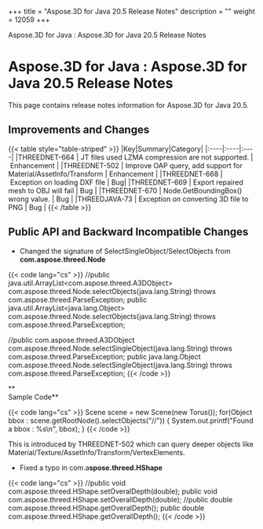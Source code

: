 +++
title = "Aspose.3D for Java 20.5 Release Notes" 
description = "" 
weight = 12059 
+++

Aspose.3D for Java : Aspose.3D for Java 20.5 Release Notes  

# Aspose.3D for Java : Aspose.3D for Java 20.5 Release Notes


This page contains release notes information for Aspose.3D for Java 20.5.

## Improvements and Changes

{{< table style="table-striped" >}}
|Key|Summary|Category|
|:----|:----|:----|
|THREEDNET-664 | JT files used LZMA compression are not supported. | Enhancement |
|THREEDNET-502 | Improve OAP query, add support for Material/AssetInfo/Transform | Enhancement |
|THREEDNET-668 | Exception on loading DXF file | Bug|
|THREEDNET-669 | Export repaired mesh to OBJ will fail | Bug |
|THREEDNET-670 | Node.GetBoundingBox() wrong value. | Bug |
|THREEDJAVA-73 | Exception on converting 3D file to PNG | Bug |
{{< /table >}}

## Public API and Backward Incompatible Changes

*   Changed the signature of SelectSingleObject/SelectObjects from **com.aspose.threed.Node**

{{< code lang="cs" >}}
//public java.util.ArrayList<com.aspose.threed.A3DObject> com.aspose.threed.Node.selectObjects(java.lang.String) throws com.aspose.threed.ParseException;
public java.util.ArrayList<java.lang.Object> com.aspose.threed.Node.selectObjects(java.lang.String) throws com.aspose.threed.ParseException;

//public com.aspose.threed.A3DObject com.aspose.threed.Node.selectSingleObject(java.lang.String) throws com.aspose.threed.ParseException;
public java.lang.Object com.aspose.threed.Node.selectSingleObject(java.lang.String) throws com.aspose.threed.ParseException;
{{< /code >}}

**  
Sample Code**

{{< code lang="cs" >}}
Scene scene = new Scene(new Torus());
for(Object bbox : scene.getRootNode().selectObjects("//<BoundingBox>"))
{
     System.out.printf("Found a bbox : %s\n", bbox);
}
{{< /code >}}

This is introduced by THREEDNET-502 which can query deeper objects like Material/Texture/AssetInfo/Transform/VertexElements.

*   Fixed a typo in com.a**spose.threed.HShape**

{{< code lang="cs" >}}
//public void com.aspose.threed.HShape.setOveralDepth(double);
public void com.aspose.threed.HShape.setOverallDepth(double);
//public double com.aspose.threed.HShape.getOveralDepth();
public double com.aspose.threed.HShape.getOverallDepth();
{{< /code >}}

